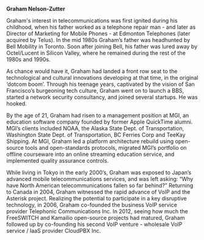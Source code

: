 **Graham Nelson-Zutter**

Graham's interest in telecommunications was first ignited during his childhood, when his father worked as a telephone repair man - and later as Director of Marketing for Mobile Phones - at Edmonton Telephones (later acquired by Telus). In the mid 1980s Graham’s father was headhunted by Bell Mobility in Toronto. Soon after joining Bell, his father was lured away by Octel/Lucent in Silicon Valley, where he remained during the rest of the 1980s and 1990s.

As chance would have it, Graham had landed a front row seat to the technological and cultural innovations developing at that time, in the original ‘dotcom boom’. Through his teenage years, captivated by the vision of San Francisco’s burgeoning tech culture, Graham went on to launch a BBS, started a network security consultancy, and joined several startups. He was hooked.

By the age of 21, Graham had risen to a management position at MGI, an education software company founded by former Apple QuickTime alumni. MGI’s clients included NOAA, the Alaska State Dept. of Transportation, Washington State Dept. of Transportation, BC Ferries Corp and TeeKay Shipping. At MGI, Graham led a platform architecture rebuild using open-source tools and open-standards protocols, migrated MGI’s portfolio on offline courseware into an online streaming education service, and implemented quality assurance controls.

While living in Tokyo in the early 2000’s, Graham was exposed to Japan’s advanced mobile telecommunications services, and was left asking: “Why have North American telecommunications fallen so far behind?” Returning to Canada in 2004, Graham witnessed the rapid advance of VoIP and the Asterisk project. Realizing the potential to participate in a key disruptive technology, in 2006, Graham co-founded the business VoIP service provider Telephonic Communications Inc. In 2012, seeing how much the FreeSWITCH and Kamailio open-source projects had matured, Graham followed up by co-founding his second VoIP venture - wholesale VoIP service / IaaS provider CloudPBX Inc.

